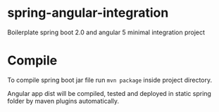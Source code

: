 # spring-angular-integration
Boilerplate spring boot 2.0 and angular 5 minimal integration project

# Compile
To compile spring boot jar file run `mvn package` inside project directory.

Angular app dist will be compiled, tested and deployed in static spring folder by maven plugins automatically.
